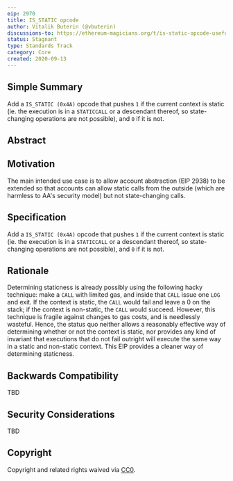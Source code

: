 ```yaml
---
eip: 2970
title: IS_STATIC opcode
author: Vitalik Buterin (@vbuterin)
discussions-to: https://ethereum-magicians.org/t/is-static-opcode-useful-for-aa/4609
status: Stagnant
type: Standards Track
category: Core
created: 2020-09-13
---
```


## Simple Summary

Add a `IS_STATIC (0x4A)` opcode that pushes `1` if the current context is static (ie. the execution is in a `STATICCALL` or a descendant thereof, so state-changing operations are not possible), and `0` if it is not.

## Abstract

## Motivation

The main intended use case is to allow account abstraction (EIP 2938) to be extended so that accounts can allow static calls from the outside (which are harmless to AA's security model) but not state-changing calls.

## Specification

Add a `IS_STATIC (0x4A)` opcode that pushes `1` if the current context is static (ie. the execution is in a `STATICCALL` or a descendant thereof, so state-changing operations are not possible), and `0` if it is not.

## Rationale

Determining staticness is already possibly using the following hacky technique: make a `CALL` with limited gas, and inside that `CALL` issue one `LOG` and exit. If the context is static, the `CALL` would fail and leave a 0 on the stack; if the context is non-static, the `CALL` would succeed. However, this technique is fragile against changes to gas costs, and is needlessly wasteful. Hence, the status quo neither allows a reasonably effective way of determining whether or not the context is static, nor provides any kind of invariant that executions that do not fail outright will execute the same way in a static and non-static context. This EIP provides a cleaner way of determining staticness.

## Backwards Compatibility

TBD

## Security Considerations

TBD

## Copyright
Copyright and related rights waived via [CC0](/LICENSE.md).
